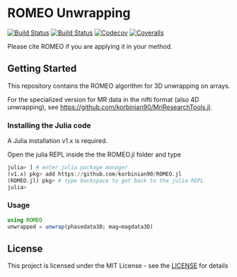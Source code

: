 # ROMEO Unwrapping
[![Build Status](https://travis-ci.com/korbinian90/ROMEO.jl.svg?branch=master)](https://travis-ci.com/korbinian90/ROMEO.jl)
[![Build Status](https://ci.appveyor.com/api/projects/status/github/korbinian90/ROMEO.jl?svg=true)](https://ci.appveyor.com/project/korbinian90/ROMEO-jl)
[![Codecov](https://codecov.io/gh/korbinian90/ROMEO.jl/branch/master/graph/badge.svg)](https://codecov.io/gh/korbinian90/ROMEO.jl)
[![Coveralls](https://coveralls.io/repos/github/korbinian90/ROMEO.jl/badge.svg?branch=master)](https://coveralls.io/github/korbinian90/ROMEO.jl?branch=master)

Please cite ROMEO if you are applying it in your method.

## Getting Started

This repository contains the ROMEO algorithm for 3D unwrapping on arrays.

For the specialized version for MR data in the nifti format (also 4D unwrapping), see https://github.com/korbinian90/MriResearchTools.jl.

### Installing the Julia code
A Julia installation v1.x is required.

Open the julia REPL inside the the ROMEO.jl folder and type
```julia
julia> ] # enter julia package manager
(v1.x) pkg> add https://github.com/korbinian90/ROMEO.jl
(ROMEO.jl) pkg> # type backspace to get back to the julia REPL
julia>
```

### Usage

```julia
using ROMEO
unwrapped = unwrap(phasedata3D; mag=magdata3D)
```

## License
This project is licensed under the MIT License - see the [LICENSE](https://github.com/korbinian90/ROMEO.jl/blob/master/LICENSE) for details
